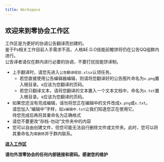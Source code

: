 ```yaml
---
title: Workspace
---
```


## 欢迎来到零协会工作区
工作区是为更好的协调公告翻译而创建的。  
鉴于Ps相关工作目前人手需求不高，人格&E.G.O技能前瞻饼将仍在公告QQ组群内进行。  
公告译者请仅在群内进行必要的协调，不要打扰技能饼译制。

- 上手翻译时，请您先进入```公告翻译规划.xlsx```认领任务。
  - 若您直接使用公告编辑器编辑，则请将您翻译好的公告图片命名为```x.png```置入根目录。x应该为您翻译的页码。
  - 若您只翻译文本，请将您翻译的文本置入一个文本文档中，命名为```x.txt```置入根目录。x应该为您翻译的页码。
- 如果您还没有完成编辑，请勿将您正在编辑中的文件改成```x.png```或```x.txt```。  
请您加入“编辑中”字样，如```x编辑中.txt```让我们知道您正在使用它。  
待您完成后再将其重命名为正确格式
- 请您不要更改“存档-勿动”文件夹中的内容
- 您可以自由创建文件，但您可能无法自行删除文件或文件夹。此时，您可以将其重命名为```需删除```并于群内联系。

[**进入工作区**](https://n07w1-my.sharepoint.com/:f:/g/personal/northwind_n07w1_onmicrosoft_com/EtQ13eyrLhRHj0o5QfFrAP0Bh0rsJAHy_rDOTaOcOIwwfw?e=kP0iYX)

**请勿外泄零协会的任何内部链接和密码。感谢您的维护**
